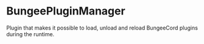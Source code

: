 # BungeePluginManager

Plugin that makes it possible to load, unload and reload BungeeCord plugins during the runtime.
